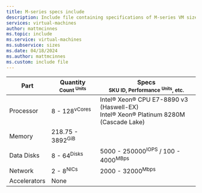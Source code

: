 ```yaml
---
title: M-series specs include
description: Include file containing specifications of M-series VM sizes.
services: virtual-machines
author: mattmcinnes
ms.topic: include
ms.service: virtual-machines
ms.subservice: sizes
ms.date: 04/18/2024
ms.author: mattmcinnes
ms.custom: include file
---
```

| Part | Quantity <br><sup>Count <sup>Units | Specs <br><sup>SKU ID, Performance <sup>Units</sup>, etc.  |
|---|---|---|
| Processor        | 8 - 128<sup>vCores    | Intel® Xeon® CPU E7-8890 v3 (Haswell-EX) <br> Intel® Xeon® Platinum 8280M (Cascade Lake) |
| Memory           | 218.75 - 3892<sup>GiB      |                                                 |
| Data Disks       | 8 - 64<sup>Disks     | 5000 - 250000<sup>IOPS</sup> / 100 - 4000<sup>MBps  |
| Network          | 2 - 8<sup>NICs       | 2000 - 32000<sup>Mbps                          |
| Accelerators     | None                 |                                                 |